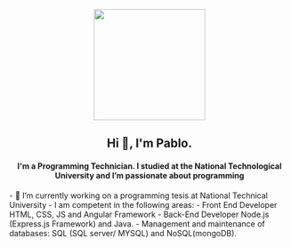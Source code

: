 <div id="header" align="center">
    <img src="https://media.giphy.com/media/Dh5q0sShxgp13DwrvG/giphy.gif" width="200px">
    <h2 align="center">Hi 👋, I'm Pablo.</h2>
    <h4 align="center">I'm a Programming Technician. I studied at the National Technological University and I’m passionate about programming</h4>
</div>
- 🔭 I’m currently working on a programming tesis at National Technical University 
- I am competent in the following areas:
- Front End Developer
HTML, CSS, JS and Angular Framework
- Back-End Developer
Node.js (Express.js Framework) and Java.
- Management and maintenance of databases:
 SQL (SQL server/ MYSQL) and NoSQL(mongoDB). 

